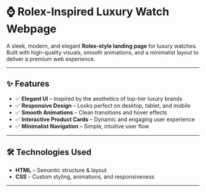 # ⌚ Rolex-Inspired Luxury Watch Webpage

A sleek, modern, and elegant **Rolex-style landing page** for luxury watches. Built with high-quality visuals, smooth animations, and a minimalist layout to deliver a premium web experience.

---

## ✨ Features

* ✅ **Elegant UI** – Inspired by the aesthetics of top-tier luxury brands
* ✅ **Responsive Design** – Looks perfect on desktop, tablet, and mobile
* ✅ **Smooth Animations** – Clean transitions and hover effects
* ✅ **Interactive Product Cards** – Dynamic and engaging user experience
* ✅ **Minimalist Navigation** – Simple, intuitive user flow

---

## 🛠 Technologies Used

* **HTML** – Semantic structure & layout
* **CSS** – Custom styling, animations, and responsiveness

---
